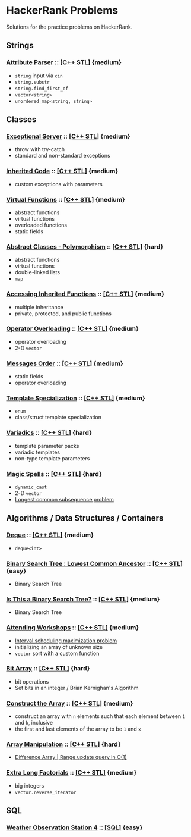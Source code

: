 # HackerRank Problems
Solutions for the practice problems on HackerRank.

## Strings

### [Attribute Parser](https://www.hackerrank.com/challenges/attribute-parser/problem) :: [[C++ STL]](String.Attribute-Parser.STL) {medium}
* `string` input via `cin`
* `string.substr`
* `string.find_first_of`
* `vector<string>`
* `unordered_map<string, string>`

## Classes

### [Exceptional Server](https://www.hackerrank.com/challenges/exceptional-server/problem) :: [[C++ STL]](Class.Exceptional-Server.STL) {medium}
* throw with try-catch
* standard and non-standard exceptions

### [Inherited Code](https://www.hackerrank.com/challenges/inherited-code/problem) :: [[C++ STL]](Class.Inherited-Code.STL) {medium}
* custom exceptions with parameters

### [Virtual Functions](https://www.hackerrank.com/challenges/virtual-functions/problem) :: [[C++ STL]](Class.Virtual-Functions.STL) {medium}
* abstract functions
* virtual functions
* overloaded functions
* static fields

### [Abstract Classes - Polymorphism](https://www.hackerrank.com/challenges/abstract-classes-polymorphism/problem) :: [[C++ STL]](Class.Abstract-Classes.STL) {hard}
* abstract functions
* virtual functions
* double-linked lists
* `map`

### [Accessing Inherited Functions](https://www.hackerrank.com/challenges/accessing-inherited-functions/problem) :: [[C++ STL]](Class.Accessing-Inherited-Functions.STL) {medium}
* multiple inheritance
* private, protected, and public functions

### [Operator Overloading](https://www.hackerrank.com/challenges/operator-overloading/problem) :: [[C++ STL]](Class.Operator-Overloading.STL) {medium}
* operator overloading
* 2-D `vector`

### [Messages Order](https://www.hackerrank.com/challenges/messages-order/problem) :: [[C++ STL]](Class.Messages-Order.STL) {medium}
* static fields
* operator overloading

### [Template Specialization](https://www.hackerrank.com/challenges/cpp-class-template-specialization/problem) :: [[C++ STL]](Class.Template-Specialization.STL) {medium}
* `enum`
* class/struct template specialization

### [Variadics](https://www.hackerrank.com/challenges/cpp-variadics/problem) :: [[C++ STL]](Class.Variadics.STL) {hard}
* template parameter packs
* variadic templates
* non-type template parameters

### [Magic Spells](https://www.hackerrank.com/challenges/magic-spells/problem) :: [[C++ STL]](Class.Magic-Spells.STL) {hard}
* `dynamic_cast`
* 2-D `vector`
* [Longest common subsequence problem](https://en.wikipedia.org/wiki/Longest_common_subsequence_problem)

## Algorithms / Data Structures / Containers
### [Deque](https://www.hackerrank.com/challenges/deque-stl/problem) :: [[C++ STL]](Container.Deque.STL) {medium}
* `deque<int>`

### [Binary Search Tree : Lowest Common Ancestor](https://www.hackerrank.com/challenges/binary-search-tree-lowest-common-ancestor/problem) :: [[C++ STL]](Algorithm.BST-Lowest-Common-Ancestor.STL) {easy}
* Binary Search Tree

### [Is This a Binary Search Tree?](https://www.hackerrank.com/challenges/is-binary-search-tree/problem) :: [[C++ STL]](Algorithm.Is-this-BST.STL) {medium}
* Binary Search Tree

### [Attending Workshops](https://www.hackerrank.com/challenges/attending-workshops/problem) :: [[C++ STL]](Algorithm.Attending-Workshops.STL) {medium}
* [Interval scheduling maximization problem](https://en.wikipedia.org/wiki/Interval_scheduling)
* initializing an array of unknown size
* `vector` sort with a custom function

### [Bit Array](https://www.hackerrank.com/challenges/bitset-1/problem) :: [[C++ STL]](Algorithm.Bit-Array.STL) {hard}
* bit operations
* Set bits in an integer / Brian Kernighan's Algorithm

### [Construct the Array](https://www.hackerrank.com/challenges/construct-the-array/problem) :: [[C++ STL]](Algorithm.Construct-Array.STL) {medium}
* construct an array with `n` elements such that each element between `1` and `k`, inclusive
* the first and last elements of the array to be `1` and `x`

### [Array Manipulation](https://www.hackerrank.com/challenges/crush/problem) :: [[C++ STL]](Algorithm.Array-Manipulation.STL) {hard}
* [Difference Array | Range update query in O(1)](https://www.geeksforgeeks.org/difference-array-range-update-query-o1/)

### [Extra Long Factorials](https://www.hackerrank.com/challenges/extra-long-factorials/problem) :: [[C++ STL]](Algorithm.Extra-Long-Factorials.STL) {medium}
* big integers
* `vector.reverse_iterator`

## SQL

### [Weather Observation Station 4](https://www.hackerrank.com/challenges/weather-observation-station-4/problem) :: [[SQL]](sql/Weather-Observation-Station-4.SQL) {easy}
